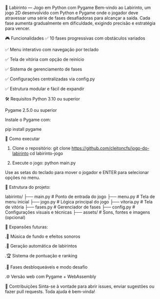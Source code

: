 🧩 Labirinto — Jogo em Python com Pygame
Bem-vindo ao Labirinto, um jogo 2D desenvolvido com Python e Pygame onde o jogador deve atravessar uma série de fases desafiadoras para alcançar a saída. Cada fase aumenta gradualmente em dificuldade, exigindo precisão e estratégia para vencer.

🎮 Funcionalidades
✅ 10 fases progressivas com obstáculos variados

✅ Menu interativo com navegação por teclado

✅ Tela de vitória com opção de reinício

✅ Sistema de gerenciamento de fases

✅ Configurações centralizadas via config.py

✅ Estrutura modular e fácil de expandir

🛠️ Requisitos
Python 3.10 ou superior

Pygame 2.5.0 ou superior

Instale o Pygame com:

pip install pygame

🚀 Como executar

1. Clone o repositório:
   git clone https://github.com/cleitoncfs/jogo-do-labirinto
   cd labirinto-jogo

2. Execute o jogo:
   python main.py

Use as setas do teclado para mover o jogador e ENTER para selecionar opções no menu.

📁 Estrutura do projeto:

labirinto/
├── main.py # Ponto de entrada do jogo
├── menu.py # Tela de menu inicial
├── jogo.py # Lógica principal do jogo
├── vitoria.py # Tela de vitória
├── fases.py # Gerenciador de fases
├── config.py # Configurações visuais e técnicas
├── assets/ # Sons, fontes e imagens (opcional)

🧠 Expansões futuras:

.🎵 Música de fundo e efeitos sonoros

.🧱 Geração automática de labirintos

.🏆 Sistema de pontuação e ranking

.🧩 Fases desbloqueáveis e modo desafio

.🌐 Versão web com Pygame + WebAssembly

🤝 Contribuições
Sinta-se à vontade para abrir issues, enviar sugestões ou fazer pull requests. Toda ajuda é bem-vinda!
